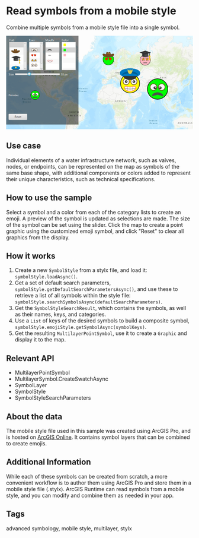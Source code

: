 # Read symbols from a mobile style

Combine multiple symbols from a mobile style file into a single symbol.

![](ReadSymbolsFromMobileStyleFile.png)

## Use case

Individual elements of a water infrastructure network, such as valves, nodes, or endpoints, can be represented on the map as symbols of the same base shape, with additional components or colors added to represent their unique characteristics, such as technical specifications.

## How to use the sample

Select a symbol and a color from each of the category lists to create an emoji. A preview of the symbol is updated as selections are made. The size of the symbol can be set using the slider. Click the map to create a point graphic using the customized emoji symbol, and click "Reset" to clear all graphics from the display.

## How it works

1. Create a new `SymbolStyle` from a stylx file, and load it: `symbolStyle.loadAsync()`.
2. Get a set of default search parameters, `symbolStyle.getDefaultSearchParametersAsync()`, and use these to retrieve a list of all symbols within the style file: `symbolStyle.searchSymbolsAsync(defaultSearchParameters)`.
3. Get the `SymbolStyleSearchResult`, which contains the symbols, as well as their names, keys, and categories.
4. Use a `List` of keys of the desired symbols to build a composite symbol, `symbolStyle.emojiStyle.getSymbolAsync(symbolKeys)`.
5. Get the resulting `MultilayerPointSymbol`, use it to create a `Graphic` and display it to the map.

## Relevant API

* MultilayerPointSymbol
* MultilayerSymbol.CreateSwatchAsync
* SymbolLayer
* SymbolStyle
* SymbolStyleSearchParameters

## About the data

The mobile style file used in this sample was created using ArcGIS Pro, and is hosted on [ArcGIS Online](https://www.arcgis.com/home/item.html?id=1bd036f221f54a99abc9e46ff3511cbf). It contains symbol layers that can be combined to create emojis.

## Additional Information

While each of these symbols can be created from scratch, a more convenient workflow is to author them using ArcGIS Pro and store them in a mobile style file (.stylx). ArcGIS Runtime can read symbols from a mobile style, and you can modify and combine them as needed in your app.

## Tags

advanced symbology, mobile style, multilayer, stylx